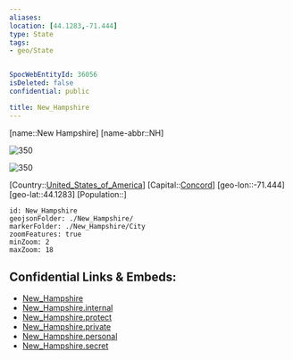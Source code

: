 ```yaml
---
aliases: 
location: [44.1283,-71.444]
type: State
tags:
- geo/State


SpocWebEntityId: 36056
isDeleted: false
confidential: public

title: New_Hampshire
---
```

[name::New Hampshire]
[name-abbr::NH]

![350](geo/Continent/North-America/United_States_of_America/New_Hampshire/Seal_of_New_Hampshire.svg)

![350](geo/Continent/North-America/United_States_of_America/New_Hampshire/Flag_of_New_Hampshire.svg)

[Country::[United_States_of_America](geo/Continent/North-America/United_States_of_America.md)]
[Capital::[Concord](geo/Continent/North-America/United_States_of_America/New_Hampshire/City/Concord.md)]
[geo-lon::-71.444]
[geo-lat::44.1283]
[Population::]



```leaflet
id: New_Hampshire
geojsonFolder: ./New_Hampshire/
markerFolder: ./New_Hampshire/City
zoomFeatures: true 
minZoom: 2 
maxZoom: 18
```


## Confidential Links & Embeds: 
- [New_Hampshire](../../../../../_public/geo/Continent/North-America/United_States_of_America/New_Hampshire.md) 
- [New_Hampshire.internal](../../../../../_internal/geo/Continent/North-America/United_States_of_America/New_Hampshire.internal.md) 
- [New_Hampshire.protect](../../../../../_protect/geo/Continent/North-America/United_States_of_America/New_Hampshire.protect.md) 
- [New_Hampshire.private](../../../../../_private/geo/Continent/North-America/United_States_of_America/New_Hampshire.private.md) 
- [New_Hampshire.personal](../../../../../_personal/geo/Continent/North-America/United_States_of_America/New_Hampshire.personal.md) 
- [New_Hampshire.secret](../../../../../_secret/geo/Continent/North-America/United_States_of_America/New_Hampshire.secret.md) 

